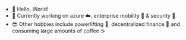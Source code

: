 - 👋 Hello, World!
- 🌱 Currently working on azure ☁️, enterprise mobility 📱 & security 🔐
- 😎 Other hobbies include powerlifting 💪, decentralized finance 💸 and consuming large amounts of coffee ☕
